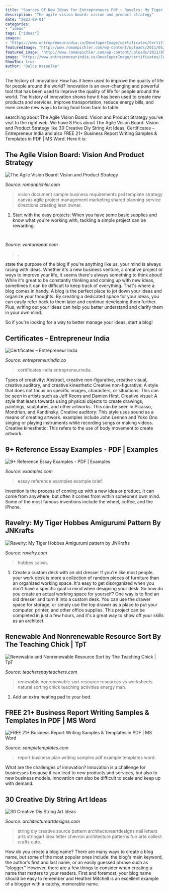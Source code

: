 ```yaml
---
title: "Sources Of New Ideas For Entrepreneurs Pdf ~ Ravelry: My Tiger Hobbes Amigurumi Pattern By Jnkrafts"
description: "The agile vision board: vision and product strategy"
date: "2023-09-01"
categories:
- "ideas"
tags: ["ideas"]
images:
- "https://www.entrepreneurindia.co/DeveloperImage/certificates/Certificates-427316-.jpg"
featuredImage: "http://www.romanpichler.com/wp-content/uploads/2011/05/TheProductVisionBoardExtended.jpg"
featured_image: "http://www.romanpichler.com/wp-content/uploads/2011/05/TheProductVisionBoardExtended.jpg"
image: "https://www.entrepreneurindia.co/DeveloperImage/certificates/Certificates-427316-.jpg"
ShowToc: true
author: "Dulce Kassulke"
---
```



The history of innovation: How has it been used to improve the quality of life for people around the world?
Innovation is an ever-changing and powerful tool that has been used to improve the quality of life for people around the world. The history of innovation shows how it has been used to create new products and services, improve transportation, reduce energy bills, and even create new ways to bring food from farm to table.

	

		
searching about The Agile Vision Board: Vision and Product Strategy you've visit to the right web. We have 8 Pics about The Agile Vision Board: Vision and Product Strategy like 30 Creative Diy String Art Ideas, Certificates – Entrepreneur India and also FREE 21+ Business Report Writing Samples &amp; Templates in PDF | MS Word. Here it is:
		
    
## The Agile Vision Board: Vision And Product Strategy

<img loading=lazy src="http://www.romanpichler.com/wp-content/uploads/2011/05/TheProductVisionBoardExtended.jpg" onerror="this.onerror=null;this.src='https://tse3.mm.bing.net/th?id=OIP.GI9YWQI4YtVCL-LKb687EgHaEh&amp;pid=15.1';" alt="The Agile Vision Board: Vision and Product Strategy">

_Source: romanpichler.com_

>vision document sample business requirements prd template strategy canvas agile project management marketing shared planning service directions creating lean owner. 

	

1. Start with the easy projects: When you have some basic supplies and know what you're working with, tackling a simple project can be rewarding.

    
## 

<img loading=lazy src="https://venturebeat.com/wp-content/uploads/2018/07/1500-js1024_bellagio4-wlogo.jpg?w=800" onerror="this.onerror=null;this.src='https://tse4.mm.bing.net/th?id=OIP.EYe9BK3Ps3xvjwsdw3zcBwHaEx&amp;pid=15.1';" alt="">

_Source: venturebeat.com_

>. 

	

state the purpose of the blog
If you're anything like us, your mind is always racing with ideas. Whether it's a new business venture, a creative project or ways to improve your life, it seems there's always something to think about! While it's great to be constantly thinking and coming up with new ideas, sometimes it can be difficult to keep track of everything. That's where a blog comes in handy.
A blog is the perfect place to jot down your ideas and organize your thoughts. By creating a dedicated space for your ideas, you can easily refer back to them later and continue developing them further. Plus, writing out your ideas can help you better understand and clarify them in your own mind.

So if you're looking for a way to better manage your ideas, start a blog!

    
## Certificates – Entrepreneur India

<img loading=lazy src="https://www.entrepreneurindia.co/DeveloperImage/certificates/Certificates-427316-.jpg" onerror="this.onerror=null;this.src='https://tse2.mm.bing.net/th?id=OIP.rlyt6Zu6gd_hozHwjBKKFwHaKl&amp;pid=15.1';" alt="Certificates – Entrepreneur India">

_Source: entrepreneurindia.co_

>certificates india entrepreneurindia. 

	

Types of creativity: Abstract, creative non-figurative, creative visual, creative auditory, and creative kinesthetic
Creative non-figurative: A style that does not focus on specific images, characters, or situations. This can be seen in artists such as Jeff Koons and Damien Hirst. Creative visual: A style that leans towards using physical objects to create drawings, paintings, sculptures, and other artworks. This can be seen in Picasso, Mondrian, and Kandinsky. Creative auditory: This style uses sound as a means of creating artwork. examples include John Lennon and Yoko Ono singing or playing instruments while recording songs or making videos. Creative kinesthetic: This refers to the use of body movement to create artwork.

    
## 9+ Reference Essay Examples - PDF | Examples

<img loading=lazy src="https://images.examples.com/wp-content/uploads/2018/07/Brief-Reference-Essay-Example1.jpg" onerror="this.onerror=null;this.src='https://tse3.mm.bing.net/th?id=OIP.w7SBTKBNwEj3WFeezkj-nQAAAA&amp;pid=15.1';" alt="9+ Reference Essay Examples - PDF | Examples">

_Source: examples.com_

>essay reference examples example brief. 

	

Invention is the process of coming up with a new idea or product. It can come from anywhere, but often it comes from within someone’s own mind. Some of the most famous inventions include the wheel, coffee, and the iPhone.

    
## Ravelry: My Tiger Hobbes Amigurumi Pattern By JNKrafts

<img loading=lazy src="https://images4-f.ravelrycache.com/uploads/JNArts/248849129/h4_medium2.jpg" onerror="this.onerror=null;this.src='https://tse2.mm.bing.net/th?id=OIP.sGCNLqCjxvULi5_09uq2XQAAAA&amp;pid=15.1';" alt="Ravelry: My Tiger Hobbes Amigurumi pattern by JNKrafts">

_Source: ravelry.com_

>hobbes calvin. 

	

1. Create a custom desk with an old dresser
If you're like most people, your work desk is more a collection of random pieces of furniture than an organized working space. It's easy to get disorganized when you don't have a specific goal in mind when designing your desk. So how do you create an actual working space for yourself? One way is to find an old dresser and turn it into a custom desk. You can use the drawer space for storage, or simply use the top drawer as a place to put your computer, printer, and other office supplies. This project can be completed in just a few hours, and it's a great way to show off your skills as an architect.

    
## Renewable And Nonrenewable Resource Sort By The Teaching Chick | TpT

<img loading=lazy src="https://ecdn.teacherspayteachers.com/thumbitem/Renewable-and-Nonrenewable-Resource-Sort-1597144-1500873414/original-1597144-3.jpg" onerror="this.onerror=null;this.src='https://tse4.mm.bing.net/th?id=OIP.Fnw6tH8PafFedCSD2rP5LgAAAA&amp;pid=15.1';" alt="Renewable and Nonrenewable Resource Sort by The Teaching Chick | TpT">

_Source: teacherspayteachers.com_

>renewable nonrenewable sort resource resources vs worksheets natural sorting chick teaching activities energy man. 

	

1. Add an extra heating pad to your bed.

    
## FREE 21+ Business Report Writing Samples &amp; Templates In PDF | MS Word

<img loading=lazy src="https://images.sampletemplates.com/wp-content/uploads/2017/03/Business-Plan-Report-Example1.jpg" onerror="this.onerror=null;this.src='https://tse1.mm.bing.net/th?id=OIP.Xu1GnZ-5MEqQVnNefsiduQHaJA&amp;pid=15.1';" alt="FREE 21+ Business Report Writing Samples &amp; Templates in PDF | MS Word">

_Source: sampletemplates.com_

>report business plan writing samples pdf example templates word. 

	

What are the challenges of innovation?
Innovation is a challenge for businesses because it can lead to new products and services, but also to new business models. Innovation can also be difficult to scale and keep up with demand.

    
## 30 Creative Diy String Art Ideas

<img loading=lazy src="https://media-cache-ec0.pinimg.com/originals/51/17/21/51172114d73d441c38be13655b047f3f.jpg" onerror="this.onerror=null;this.src='https://tse1.mm.bing.net/th?id=OIP.8QR6Iq7JGAh5Y_a39vmAPwHaJ4&amp;pid=15.1';" alt="30 Creative Diy String Art Ideas">

_Source: architectureartdesigns.com_

>string diy creative source pattern architectureartdesigns nail letters arts stringart idea letter chevron architecture patterns fun arte collect crafts cute. 

	

How do you create a blog name?
There are many ways to create a blog name, but some of the most popular ones include: the blog's main keyword, the author's first and last name, or an easily guessed phrase such as "blogger." However, there are a few things to consider when creating a name that matters to your readers. First and foremost, your blog name should be easy to remember and Heather Mitchell is an excellent example of a blogger with a catchy, memorable name.

